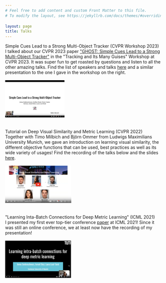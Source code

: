 ```yaml
---
# Feel free to add content and custom Front Matter to this file.
# To modify the layout, see https://jekyllrb.com/docs/themes/#overriding-theme-defaults

layout: page
title: Talks
---
```



 <div class="container">
  <div class="grid-item"><div class="sub_head">Simple Cues Lead to a Strong Multi-Object Tracker (CVPR Workshop 2023)</div><div class="block_text">  I talked about our CVPR 2023 paper <a href="https://arxiv.org/pdf/2206.04656.pdf">"GHOST: Simple Cues Lead to a Strong Multi-Object Tracker"</a> in the "Tracking and Its Many Guises" Workshop at CVPR 2023. It was super fun to get roasted by questions and listen to all the other amazing talks. Find the list of speakers and talks <a href="http://taodataset.org/workshop/cvpr23/">here</a> and a similar presentation to the one I gave in the workshop on the right.</div></div>
<div class="grid-item"><br/> <div class="center_text"><a href="https://www.youtube.com/watch?v=3gozhzOHwE0"><img src="imgs/GHOST_Video.png" alt="drawing" height="120"></a> </div></div>
</div>
<br/><br/> 


 <div class="container">
  <div class="grid-item"><div class="sub_head">Tutorial on Deep Visual Similarity and Metric Learning (CVPR 2022)</div><div class="block_text">  Together with Timo Milbich and Björn Ommer from Ludwigs Maximilians University Munich, we gave an introduction on learning visual similarity, the different objective functions that can be used, best practices as well as its wide variety of usages! Find the recording of the talks below and the slides <a href="https://dvsml2022-tutorial.github.io/index.html">here</a>. </div></div>
<div class="grid-item"><br/> <div class="center_text"><a href="https://www.youtube.com/watch?v=YAW9vsdwRfA"><img src="imgs/Image_for_video.png" alt="drawing" height="120"></a> </div></div>
</div>
<br/><br/> 

 <div class="container">
  <div class="grid-item"><div class="sub_head">"Learning Inta-Batch Connections for Deep Metric Learning" (ICML 2021)</div><div class="block_text">  I presented my first ever top-tier conference <a href="https://arxiv.org/abs/2102.07753">paper</a> at ICML 2021! Since it was still an online conference, we at least now have the recording of my presentation!</div></div> 
<div class="grid-item"><br/><div class="center_text"><a href="https://www.youtube.com/watch?v=PpZSGatETPs"><img src="imgs/Intra_Batch.png" alt="drawing" height="120"></a> </div></div>
</div>
<br/><br/> 

